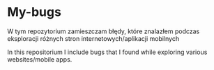 # My-bugs

W tym repozytorium zamieszczam błędy, które znalazłem podczas eksploracji różnych stron internetowych/aplikacji mobilnych

In this repositorium I include bugs that I found while exploring various websites/mobile apps.
